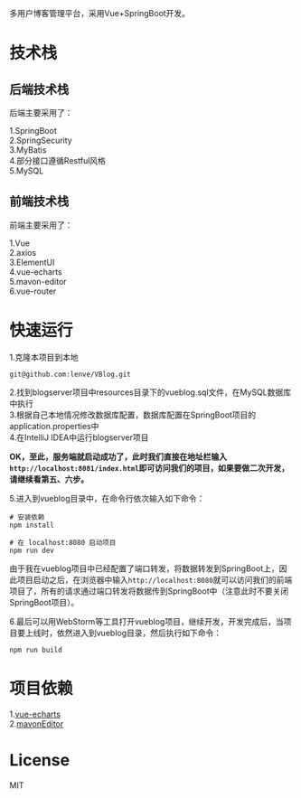 多用户博客管理平台，采用Vue+SpringBoot开发。  

# 技术栈  

## 后端技术栈

后端主要采用了：  

1.SpringBoot  
2.SpringSecurity  
3.MyBatis  
4.部分接口遵循Restful风格  
5.MySQL  

## 前端技术栈

前端主要采用了：  

1.Vue  
2.axios  
3.ElementUI  
4.vue-echarts  
5.mavon-editor  
6.vue-router  


# 快速运行  

1.克隆本项目到本地  

```
git@github.com:lenve/VBlog.git
```  

2.找到blogserver项目中resources目录下的vueblog.sql文件，在MySQL数据库中执行  
3.根据自己本地情况修改数据库配置，数据库配置在SpringBoot项目的application.properties中  
4.在IntelliJ IDEA中运行blogserver项目  

**OK，至此，服务端就启动成功了，此时我们直接在地址栏输入```http://localhost:8081/index.html```即可访问我们的项目，如果要做二次开发，请继续看第五、六步。**  

5.进入到vueblog目录中，在命令行依次输入如下命令：  

```
# 安装依赖
npm install

# 在 localhost:8080 启动项目
npm run dev
```  

由于我在vueblog项目中已经配置了端口转发，将数据转发到SpringBoot上，因此项目启动之后，在浏览器中输入```http://localhost:8080```就可以访问我们的前端项目了，所有的请求通过端口转发将数据传到SpringBoot中（注意此时不要关闭SpringBoot项目）。  

6.最后可以用WebStorm等工具打开vueblog项目，继续开发，开发完成后，当项目要上线时，依然进入到vueblog目录，然后执行如下命令：  

```
npm run build
```  

# 项目依赖  

1.[vue-echarts](https://github.com/Justineo/vue-echarts)  
2.[mavonEditor](https://github.com/hinesboy/mavonEditor)  

# License

MIT
